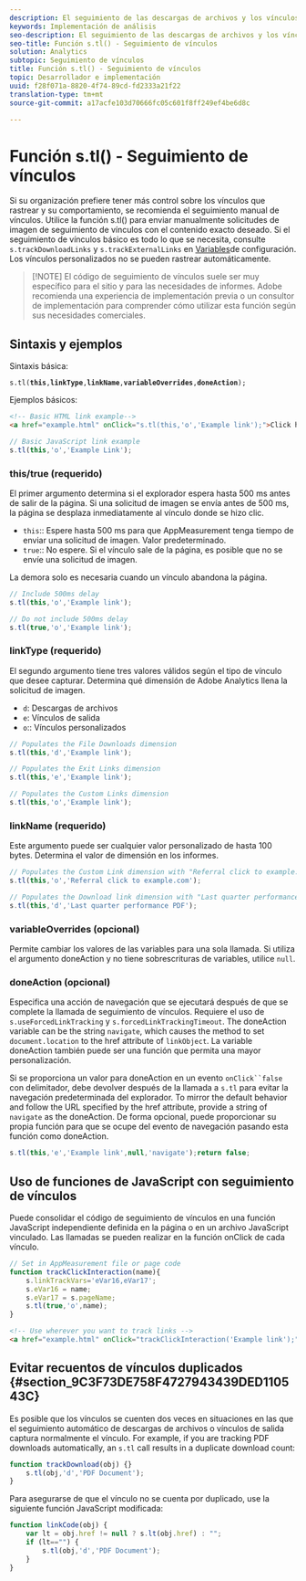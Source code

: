 ```yaml
---
description: El seguimiento de las descargas de archivos y los vínculos de salida se puede realizar automáticamente en función de los parámetros configurados en el archivo de AppMeasurement para JavaScript.
keywords: Implementación de análisis
seo-description: El seguimiento de las descargas de archivos y los vínculos de salida se puede realizar automáticamente en función de los parámetros configurados en el archivo de AppMeasurement para JavaScript.
seo-title: Función s.tl() - Seguimiento de vínculos
solution: Analytics
subtopic: Seguimiento de vínculos
title: Función s.tl() - Seguimiento de vínculos
topic: Desarrollador e implementación
uuid: f28f071a-8820-4f74-89cd-fd2333a21f22
translation-type: tm+mt
source-git-commit: a17acfe103d70666fc05c601f8ff249ef4be6d8c

---
```



# Función s.tl() - Seguimiento de vínculos

Si su organización prefiere tener más control sobre los vínculos que rastrear y su comportamiento, se recomienda el seguimiento manual de vínculos. Utilice la función s.tl() para enviar manualmente solicitudes de imagen de seguimiento de vínculos con el contenido exacto deseado. Si el seguimiento de vínculos básico es todo lo que se necesita, consulte `s.trackDownloadLinks` y `s.trackExternalLinks` en [Variables](c-variables/configuration-variables.md)de configuración. Los vínculos personalizados no se pueden rastrear automáticamente.

> [!NOTE] El código de seguimiento de vínculos suele ser muy específico para el sitio y para las necesidades de informes. Adobe recomienda una experiencia de implementación previa o un consultor de implementación para comprender cómo utilizar esta función según sus necesidades comerciales.

## Sintaxis y ejemplos

Sintaxis básica:

`s.tl(`**`this`**`,`**`linkType`**`,`**`linkName`**`,`**`variableOverrides`**`,`**`doneAction`**`);`

Ejemplos básicos:

```HTML
<!-- Basic HTML link example-->
<a href="example.html" onClick="s.tl(this,'o','Example link');">Click here</a>
```

```JavaScript
// Basic JavaScript link example
s.tl(this,'o','Example Link');
```

### this/true (requerido)

El primer argumento determina si el explorador espera hasta 500 ms antes de salir de la página. Si una solicitud de imagen se envía antes de 500 ms, la página se desplaza inmediatamente al vínculo donde se hizo clic.

* `this`:: Espere hasta 500 ms para que AppMeasurement tenga tiempo de enviar una solicitud de imagen. Valor predeterminado.
* `true`:: No espere. Si el vínculo sale de la página, es posible que no se envíe una solicitud de imagen.

La demora solo es necesaria cuando un vínculo abandona la página.

```JavaScript
// Include 500ms delay
s.tl(this,'o','Example link');

// Do not include 500ms delay
s.tl(true,'o','Example link');
```

### linkType (requerido)

El segundo argumento tiene tres valores válidos según el tipo de vínculo que desee capturar. Determina qué dimensión de Adobe Analytics llena la solicitud de imagen.

* `d`: Descargas de archivos
* `e`: Vínculos de salida
* `o`:: Vínculos personalizados

```JavaScript
// Populates the File Downloads dimension
s.tl(this,'d','Example link');

// Populates the Exit Links dimension
s.tl(this,'e','Example link');

// Populates the Custom Links dimension
s.tl(this,'o','Example link');
```

### linkName (requerido)

Este argumento puede ser cualquier valor personalizado de hasta 100 bytes. Determina el valor de dimensión en los informes.

```JavaScript
// Populates the Custom Link dimension with "Referral click to example.com"
s.tl(this,'o','Referral click to example.com');

// Populates the Download link dimension with "Last quarter performance PDF"
s.tl(this,'d','Last quarter performance PDF');
```

### variableOverrides (opcional)

Permite cambiar los valores de las variables para una sola llamada. Si utiliza el argumento doneAction y no tiene sobrescrituras de variables, utilice `null`.

### doneAction (opcional)

Especifica una acción de navegación que se ejecutará después de que se complete la llamada de seguimiento de vínculos. Requiere el uso de `s.useForcedLinkTracking` y `s.forcedLinkTrackingTimeout`. The doneAction variable can be the string `navigate`, which causes the method to set `document.location` to the href attribute of `linkObject`. La variable doneAction también puede ser una función que permita una mayor personalización.

Si se proporciona un valor para doneAction en un evento `onClick``false` con delimitador, debe devolver después de la llamada a `s.tl` para evitar la navegación predeterminada del explorador.
To mirror the default behavior and follow the URL specified by the href attribute, provide a string of `navigate` as the doneAction. De forma opcional, puede proporcionar su propia función para que se ocupe del evento de navegación pasando esta función como doneAction.

```JavaScript
s.tl(this,'e','Example link',null,'navigate');return false;
```

## Uso de funciones de JavaScript con seguimiento de vínculos

Puede consolidar el código de seguimiento de vínculos en una función JavaScript independiente definida en la página o en un archivo JavaScript vinculado. Las llamadas se pueden realizar en la función onClick de cada vínculo.

```JavaScript
// Set in AppMeasurement file or page code
function trackClickInteraction(name){
    s.linkTrackVars='eVar16,eVar17';
    s.eVar16 = name;
    s.eVar17 = s.pageName;
    s.tl(true,'o',name);
}
```

```HTML
<!-- Use wherever you want to track links -->
<a href="example.html" onClick="trackClickInteraction('Example link');">Click here</a>
```

## Evitar recuentos de vínculos duplicados {#section_9C3F73DE758F4727943439DED110543C}

Es posible que los vínculos se cuenten dos veces en situaciones en las que el seguimiento automático de descargas de archivos o vínculos de salida captura normalmente el vínculo. For example, if you are tracking PDF downloads automatically, an `s.tl` call results in a duplicate download count:

```JavaScript
function trackDownload(obj) {}
    s.tl(obj,'d','PDF Document');
}
```

Para asegurarse de que el vínculo no se cuenta por duplicado, use la siguiente función JavaScript modificada:

```JavaScript
function linkCode(obj) {
    var lt = obj.href != null ? s.lt(obj.href) : "";
    if (lt=="") {
        s.tl(obj,'d','PDF Document');
    }
}
```
